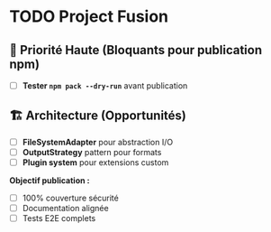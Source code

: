 # TODO Project Fusion

## 🚨 Priorité Haute (Bloquants pour publication npm)

- [ ] **Tester `npm pack --dry-run`** avant publication

## 🏗️ Architecture (Opportunités)

- [ ] **FileSystemAdapter** pour abstraction I/O
- [ ] **OutputStrategy** pattern pour formats
- [ ] **Plugin system** pour extensions custom

**Objectif publication :**
- [ ] 100% couverture sécurité
- [ ] Documentation alignée
- [ ] Tests E2E complets